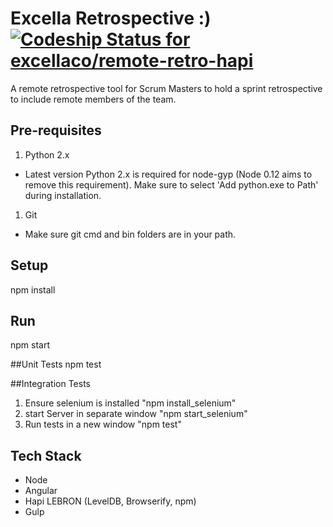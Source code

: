 # Excella Retrospective :) [ ![Codeship Status for excellaco/remote-retro-hapi](https://codeship.io/projects/842944b0-1444-0132-37bd-02b0a67a5018/status)](https://codeship.io/projects/33454)

A remote retrospective tool for Scrum Masters to hold a sprint retrospective to include remote members of the team. 

## Pre-requisites
1. Python 2.x
  * Latest version Python 2.x is required for node-gyp (Node 0.12 aims to remove this requirement). Make sure to select 'Add python.exe to Path' during installation.
1. Git
  * Make sure git cmd and bin folders are in your path.

## Setup
npm install

## Run
npm start

##Unit Tests
npm test

##Integration Tests
1. Ensure selenium is installed "npm install_selenium"
1. start Server in separate window "npm start_selenium"
1. Run tests in a new window "npm test"

## Tech Stack
* Node
* Angular
* Hapi LEBRON (LevelDB, Browserify, npm)
* Gulp

